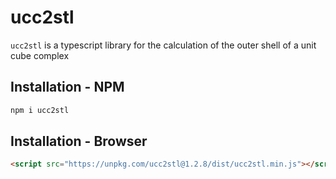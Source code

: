 # ucc2stl

`ucc2stl` is a typescript library for the calculation of the outer shell of a unit cube complex

## Installation - NPM

```sh
npm i ucc2stl
```

## Installation - Browser

```html
<script src="https://unpkg.com/ucc2stl@1.2.8/dist/ucc2stl.min.js"></script>
```
